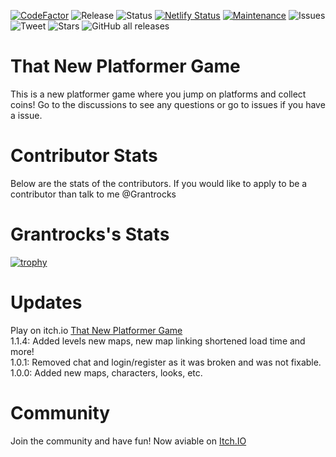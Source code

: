 [![CodeFactor](https://www.codefactor.io/repository/github/grantrocks/that-new-platformer-game/badge)](https://www.codefactor.io/repository/github/grantrocks/that-new-platformer-game)
![Release](https://badgen.net/github/release/Grantrocks/That-New-Platformer-Game)
![Status](https://badgen.net/github/status/Grantrocks/That-New-Platformer-Game)
[![Netlify Status](https://api.netlify.com/api/v1/badges/aa6d8c95-1f2f-435b-813a-42b618ab46a5/deploy-status)](https://app.netlify.com/sites/tnpg/deploys)
[![Maintenance](https://img.shields.io/badge/Maintained%3F-yes-green.svg)](https://GitHub.com/Grantrocks/Tha-New-Platformer-Game/commit-activity)
![Issues](https://img.shields.io/github/issues/Grantrocks/That-New-Platformer-Game)
![Tweet](https://img.shields.io/twitter/url?url=https%3A%2F%2Fgithub.com%2FGrantrocks%2FThat-New-Platformer-Game)
![Stars](	https://img.shields.io/github/stars/Grantrocks/That-New-Platformer-Game)
![GitHub all releases](https://img.shields.io/github/downloads/Grantrocks/That-New-Platformer-Game/total?label=Downloads)
# That New Platformer Game
This is a new platformer game where you jump on platforms and collect coins!
Go to the discussions to see any questions or go to issues if you have a issue.
# Contributor Stats
Below are the stats of the contributors. If you would like to apply to be a contributor than talk to me @Grantrocks
# Grantrocks's Stats
[![trophy](https://github-profile-trophy.vercel.app/?username=Grantrocks&theme=radical)](https://github.com/ryo-ma/github-profile-trophy)
<br>
# Updates
Play on itch.io <a href="https://grantrocks.itch.io/that-new-platformer-game">That New Platformer Game</a>
<br>
1.1.4: Added levels new maps, new map linking shortened load time and more!
<br>
1.0.1: Removed chat and login/register as it was broken and was not fixable.
<br>
1.0.0: Added new maps, characters, looks, etc.

# Community
Join the community and have fun! Now aviable on <a href="https://grantrocks.itch.io/that-new-platformer-game">Itch.IO</a>
